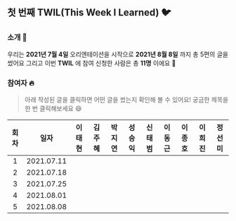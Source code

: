## 첫 번째 TWIL(This Week I Learned) :bird:

### 소개 :raised_hands:
우리는 **2021년 7월 4일** 오리엔테이션을 시작으로 **2021년 8월 8일** 까지 총 5편의 글을 썼어요 그리고 이번 **TWIL** 에 참여 신청한 사람은 총 **11명** 이에요 :tada:

### 참여자 :fire:
> 아래 작성된 글을 클릭하면 어떤 글을 썼는지 확인해 볼 수 있어요!
> 궁금한 제목을 한 번 클릭해보세요 :smile:

|회차|일자|이태현|김주혜|박지연|성승익|신태범|이동근|이종호|이희진|정선미|
|:-:|:-:|:--:|:--:|:--:|:---:|:--:|:---:|:---:|:--:|:--:|
|1|2021.07.11||||||||||
|2|2021.07.18||||||||||
|3|2021.07.25||||||||||
|4|2021.08.01||||||||||
|5|2021.08.08||||||||||